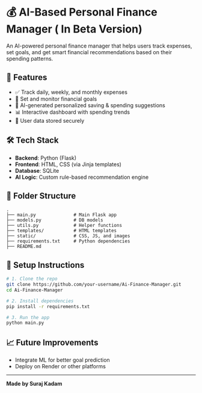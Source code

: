 # 💰 AI-Based Personal Finance Manager ( In Beta Version)

An AI-powered personal finance manager that helps users track expenses, set goals, and get smart financial recommendations based on their spending patterns.

## 🚀 Features

* ✅ Track daily, weekly, and monthly expenses
* 🎯 Set and monitor financial goals
* 🧠 AI-generated personalized saving & spending suggestions
* 📊 Interactive dashboard with spending trends
* 🔐 User data stored securely

## 🛠 Tech Stack

* **Backend**: Python (Flask)
* **Frontend**: HTML, CSS (via Jinja templates)
* **Database**: SQLite
* **AI Logic**: Custom rule-based recommendation engine

## 📂 Folder Structure

```
.
├── main.py              # Main Flask app
├── models.py            # DB models
├── utils.py             # Helper functions
├── templates/           # HTML templates
├── static/              # CSS, JS, and images
├── requirements.txt     # Python dependencies
├── README.md
```

## 🔧 Setup Instructions

```bash
# 1. Clone the repo
git clone https://github.com/your-username/Ai-Finance-Manager.git
cd Ai-Finance-Manager

# 2. Install dependencies
pip install -r requirements.txt

# 3. Run the app
python main.py
```

## 📈 Future Improvements

* Integrate ML for better goal prediction
* Deploy on Render or other platforms

---

**Made by Suraj Kadam**
